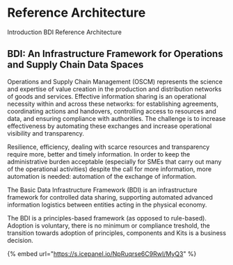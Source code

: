 # Reference Architecture

Introduction BDI Reference Architecture

## BDI: An Infrastructure Framework for Operations and Supply Chain Data Spaces

Operations and Supply Chain Management (OSCM) represents the science and expertise of value creation in the production and distribution networks of goods and services. Effective information sharing is an operational necessity within and across these networks: for establishing agreements, coordinating actions and handovers, controlling access to resources and data, and ensuring compliance with authorities. The challenge is to increase effectiveness by automating these exchanges and increase operational visibility and transparency.

Resilience, efficiency, dealing with scarce resources and transparency require more, better and timely information. In order to keep the administrative burden acceptable (especially for SMEs that carry out many of the operational activities) despite the call for more information, more automation is needed: automation of the exchange of information.

The Basic Data Infrastructure Framework (BDI) is an infrastructure framework for controlled data sharing, supporting automated advanced information logistics between entities acting in the physical economy.

The BDI is a principles-based framework (as opposed to rule-based). Adoption is voluntary, there is no minimum or compliance treshold, the transition towards adoption of principles, components and Kits is a business decision.

{% embed url="https://s.icepanel.io/NpRuqrse6C9RwI/MyQ3" %}

